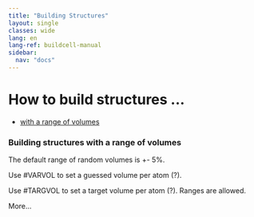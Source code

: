 ```yaml
---
title: "Building Structures"
layout: single
classes: wide
lang: en
lang-ref: buildcell-manual
sidebar:
  nav: "docs"
---
```


# How to build structures ...

* [with a range of volumes](#building-structures-with-a-range-of-volumes)

### Building structures with a range of volumes

The default range of random volumes is +- 5%.

Use #VARVOL to set a guessed volume per atom (?).

Use #TARGVOL to set a target volume per atom (?). Ranges are allowed.

More...

